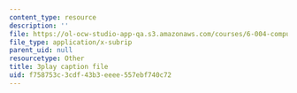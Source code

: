 ```yaml
---
content_type: resource
description: ''
file: https://ol-ocw-studio-app-qa.s3.amazonaws.com/courses/6-004-computation-structures-spring-2017/f758753c3cdf43b3eeee557ebf740c72_Ouk7t7ViTfI.srt
file_type: application/x-subrip
parent_uid: null
resourcetype: Other
title: 3play caption file
uid: f758753c-3cdf-43b3-eeee-557ebf740c72
---
```

